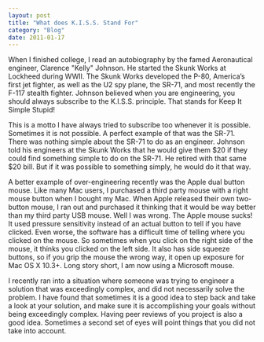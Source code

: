 ```yaml
---
layout: post
title: "What does K.I.S.S. Stand For"
category: "Blog"
date: 2011-01-17
---
```



When I finished college, I read an autobiography by the famed Aeronautical engineer, Clarence "Kelly" Johnson. He started the Skunk Works at Lockheed during WWII. The Skunk Works developed the P-80, America’s first jet fighter, as well as the U2 spy plane, the SR-71, and most recently the F-117 stealth fighter. Johnson believed when you are engineering, you should always subscribe to the K.I.S.S. principle. That stands for Keep It Simple Stupid!

This is a motto I have always tried to subscribe too whenever it is possible. Sometimes it is not possible. A perfect example of that was the SR-71\. There was nothing simple about the SR-71 to do as an engineer. Johnson told his engineers at the Skunk Works that he would give them $20 if they could find something simple to do on the SR-71\. He retired with that same $20 bill. But if it was possible to something simply, he would do it that way.

A better example of over-engineering recently was the Apple dual button mouse. Like many Mac users, I purchased a third party mouse with a right mouse button when I bought my Mac. When Apple released their own two-button mouse, I ran out and purchased it thinking that it would be way better than my third party USB mouse. Well I was wrong. The Apple mouse sucks! It used pressure sensitivity instead of an actual button to tell if you have clicked. Even worse, the software has a difficult time of telling where you clicked on the mouse. So sometimes when you click on the right side of the mouse, it thinks you clicked on the left side. It also has side squeeze buttons, so if you grip the mouse the wrong way, it open up exposure for Mac OS X 10.3+. Long story short, I am now using a Microsoft mouse.

I recently ran into a situation where someone was trying to engineer a solution that was exceedingly complex, and did not necessarily solve the problem. I have found that sometimes it is a good idea to step back and take a look at your solution, and make sure it is accomplishing your goals without being exceedingly complex. Having peer reviews of you project is also a good idea. Sometimes a second set of eyes will point things that you did not take into account.